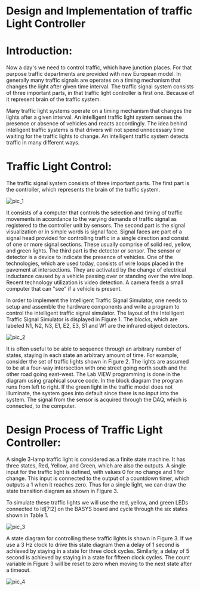 # Design and Implementation of traffic Light Controller

# Introduction:

<p>Now a day's we need to control traffic, which have junction places. For that purpose traffic departments are provided with new European model. In generally many traffic signals are operates on a timing mechanism that changes the light after given time interval. The traffic signal system consists of three important parts, in that traffic light controller is first one. Because of it represent brain of the traffic system.</p>

<p>Many traffic light systems operate on a timing mechanism that changes the lights after a given interval. An intelligent traffic light system senses the presence or absence of vehicles and reacts accordingly. The idea behind intelligent traffic systems is that drivers will not spend unnecessary time waiting for the traffic lights to change. An intelligent traffic system detects traffic in many different ways.</p>

# Traffic Light Control:

<p>The traffic signal system consists of three important parts. The first part is the controller, which represents the brain of the traffic system.</p>
      
![pic_1](https://user-images.githubusercontent.com/65547096/180929924-291f508e-650e-4da1-8e24-20726440e6a4.PNG)

<p>It consists of a computer that controls the selection and timing of traffic movements in accordance to the varying demands of traffic signal as registered to the controller unit by sensors. The second part is the signal visualization or in simple words is signal face. Signal faces are part of a signal head provided for controlling traffic in a single direction and consist of one or more signal sections. These usually comprise of solid red, yellow, and green lights. The third part is the detector or sensor. The sensor or detector is a device to indicate the presence of vehicles. One of the technologies, which are used today, consists of wire loops placed in the pavement at intersections. They are activated by the change of electrical inductance caused by a vehicle passing over or standing over the wire loop. Recent technology utilization is video detection. A camera feeds a small computer that can "see" if a vehicle is present.</p>

<p>In order to implement the Intelligent Traffic Signal Simulator, one needs to setup and assemble the hardware components and write a program to control the intelligent traffic signal simulator. The layout of the Intelligent Traffic Signal Simulator is displayed in Figure 1. The blocks, which are labeled N1, N2, N3, E1, E2, E3, S1 and W1 are the infrared object detectors.</p>
      
![pic_2](https://user-images.githubusercontent.com/65547096/180929873-a170fb0f-4ec1-4ac7-ac04-ce8e5ea91c55.PNG)
      
<p>It is often useful to be able to sequence through an arbitrary number of states, staying in each state an arbitrary amount of time. For example, consider the set of traffic lights shown in Figure 2. The lights are assumed to be at a four-way intersection with one street going north south and the other road going east-west. The Lab VIEW programming is done in the diagram using graphical source code. In the block diagram the program runs from left to right. If the green light in the traffic model does not illuminate, the system goes into default since there is no input into the system. The signal from the sensor is acquired through the DAQ, which is connected, to the computer.</p>

# Design Process of Traffic Light Controller:

<p>A single 3-lamp traffic light is considered as a finite state machine. It has three states, Red, Yellow, and Green, which are also the outputs. A single input for the traffic light is defined, with values 0 for no change and 1 for change. This input is connected to the output of a countdown timer, which outputs a 1 when it reaches zero. Thus for a single light, we can draw the state transition diagram as shown in Figure 3.</p>
<p>To simulate these traffic lights we will use the red, yellow, and green LEDs connected to Id[7:2] on the BASYS board and cycle through the six states shown in Table 1.</p>
      
![pic_3](https://user-images.githubusercontent.com/65547096/180930032-1ed31eac-3730-4624-b8a4-4c5c82f52173.PNG)
      
<p>A state diagram for controlling these traffic lights is shown in Figure 3. If we use a 3 Hz clock to drive this state diagram then a delay of 1 second is achieved by staying in a state for three clock cycles. Similarly, a delay of 5 second is achieved by staying in a state for fifteen clock cycles. The count variable in Figure 3 will be reset to zero when moving to the next state after a timeout.</p>
      
![pic_4](https://user-images.githubusercontent.com/65547096/180930060-521f12c5-3e44-42dc-91a6-11485381d4e1.PNG)
